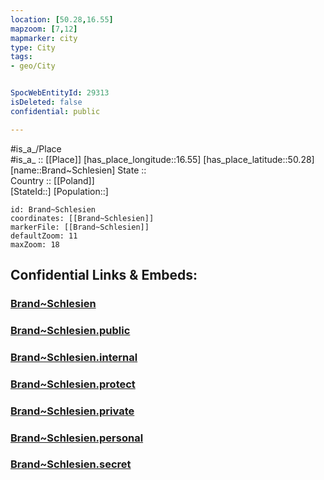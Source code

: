 ```yaml
---
location: [50.28,16.55] 
mapzoom: [7,12] 
mapmarker: city 
type: City
tags:
- geo/City


SpocWebEntityId: 29313
isDeleted: false
confidential: public

---
```

#is_a_/Place  
#is_a_ :: [[Place]] 
[has_place_longitude::16.55] 
[has_place_latitude::50.28] 
[name::Brand~Schlesien] 
State ::  
Country :: [[Poland]]  
[StateId::] 
[Population::] 



```leaflet
id: Brand~Schlesien
coordinates: [[Brand~Schlesien]] 
markerFile: [[Brand~Schlesien]] 
defaultZoom: 11 
maxZoom: 18
```


## Confidential Links & Embeds: 

### [Brand~Schlesien](/_Standards/Earth/Continent/Europe/Europe~East/Poland/Provinces~Poland/Lower_Silesian/City/Brand~Schlesien.md) 

### [Brand~Schlesien.public](/_public/Earth/Continent/Europe/Europe~East/Poland/Provinces~Poland/Lower_Silesian/City/Brand~Schlesien.public.md) 

### [Brand~Schlesien.internal](/_internal/Earth/Continent/Europe/Europe~East/Poland/Provinces~Poland/Lower_Silesian/City/Brand~Schlesien.internal.md) 

### [Brand~Schlesien.protect](/_protect/Earth/Continent/Europe/Europe~East/Poland/Provinces~Poland/Lower_Silesian/City/Brand~Schlesien.protect.md) 

### [Brand~Schlesien.private](/_private/Earth/Continent/Europe/Europe~East/Poland/Provinces~Poland/Lower_Silesian/City/Brand~Schlesien.private.md) 

### [Brand~Schlesien.personal](/_personal/Earth/Continent/Europe/Europe~East/Poland/Provinces~Poland/Lower_Silesian/City/Brand~Schlesien.personal.md) 

### [Brand~Schlesien.secret](/_secret/Earth/Continent/Europe/Europe~East/Poland/Provinces~Poland/Lower_Silesian/City/Brand~Schlesien.secret.md)

